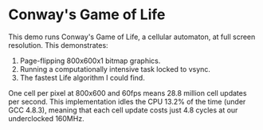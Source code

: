 Conway's Game of Life
=====================

This demo runs Conway's Game of Life, a cellular automaton, at full screen
resolution.  This demonstrates:

 1. Page-flipping 800x600x1 bitmap graphics.
 2. Running a computationally intensive task locked to vsync.
 3. The fastest Life algorithm I could find.

One cell per pixel at 800x600 and 60fps means 28.8 million cell updates per
second.  This implementation idles the CPU 13.2% of the time (under GCC 4.8.3),
meaning that each cell update costs just 4.8 cycles at our underclocked 160MHz.
